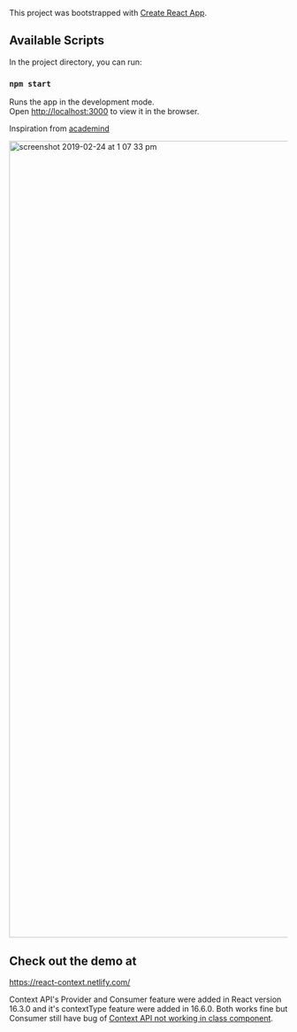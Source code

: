 This project was bootstrapped with [Create React App](https://github.com/facebook/create-react-app).

## Available Scripts

In the project directory, you can run:

### `npm start`

Runs the app in the development mode.<br>
Open [http://localhost:3000](http://localhost:3000) to view it in the browser.


Inspiration from [academind](https://academind.com/learn/react/redux-vs-context-api/)



<img width="1439" alt="screenshot 2019-02-24 at 1 07 33 pm" src="https://user-images.githubusercontent.com/13532530/53296444-324f7100-3835-11e9-8bac-e42dc400670f.png">


## Check out the demo at 
https://react-context.netlify.com/


Context API's Provider and Consumer feature were added in React version 16.3.0 and it's contextType feature were added in 16.6.0.
Both works fine but Consumer still have bug of [Context API not working in class component](https://github.com/facebook/react/issues/13969).

